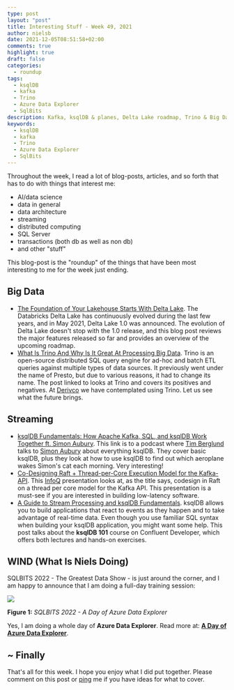 ```yaml
---
type: post
layout: "post"
title: Interesting Stuff - Week 49, 2021
author: nielsb
date: 2021-12-05T08:51:58+02:00
comments: true
highlight: true
draft: false
categories:
  - roundup
tags:
  - ksqlDB
  - kafka
  - Trino
  - Azure Data Explorer
  - SqlBits
description: Kafka, ksqlDB & planes, Delta Lake roadmap, Trino & Big Data, Azure Data Explorer at SQLBits 2022, and other interesting topics.
keywords:
  - ksqlDB
  - kafka
  - Trino
  - Azure Data Explorer
  - SqlBits   
---
```


Throughout the week, I read a lot of blog-posts, articles, and so forth that has to do with things that interest me:

* AI/data science
* data in general
* data architecture
* streaming
* distributed computing
* SQL Server
* transactions (both db as well as non db)
* and other "stuff"

This blog-post is the "roundup" of the things that have been most interesting to me for the week just ending.

<!--more-->

## Big Data

* [The Foundation of Your Lakehouse Starts With Delta Lake][3]. The Databricks Delta Lake has continuously evolved during the last few years, and in May 2021, Delta Lake 1.0 was announced. The evolution of Delta Lake doesn't stop with the 1.0 release, and this blog post reviews the major features released so far and provides an overview of the upcoming roadmap.
* [What Is Trino And Why Is It Great At Processing Big Data][4]. Trino is an open-source distributed SQL query engine for ad-hoc and batch ETL queries against multiple types of data sources. It previously went under the name of Presto, but due to various reasons, it had to change its name. The post linked to looks at Trino and covers its positives and negatives. At [Derivco](/derivco) we have contemplated using Trino. Let us see what the future brings.

## Streaming

* [ksqlDB Fundamentals: How Apache Kafka, SQL, and ksqlDB Work Together ft. Simon Aubury][5]. This link is to a podcast where [Tim Berglund][6] talks to [Simon Aubury][7] about everything ksqlDB. They cover basic ksqlDB, plus they look at how to use ksqlDB to find out which aeroplane wakes Simon's cat each morning. Very interesting!
* [Co-Designing Raft + Thread-per-Core Execution Model for the Kafka-API][8]. This [InfoQ][iq] presentation looks at, as the title says, codesign in Raft on a thread per core model for the Kafka API. This presentation is a must-see if you are interested in building low-latency software.
* [A Guide to Stream Processing and ksqlDB Fundamentals][9]. ksqlDB allows you to build applications that react to events as they happen and to take advantage of real-time data. Even though you use familiar SQL syntax when building your ksqlDB application, you might want some help. This post talks about the **ksqlDB 101** course on Confluent Developer, which offers both lectures and hands-on exercises.


## WIND (What Is Niels Doing)

SQLBITS 2022 - The Greatest Data Show - is just around the corner, and I am happy to announce that I am doing a full-day training session:

![](/images/posts/sqlbits-precon-adx.png)

**Figure 1:** *SQLBITS 2022 - A Day of Azure Data Explorer*

Yes, I am doing a whole day of **Azure Data Explorer**. Read more at: [**A Day of Azure Data Explorer**][2].

## ~ Finally

That's all for this week. I hope you enjoy what I did put together. Please comment on this post or [ping][ma] me if you have ideas for what to cover.

[ma]: mailto:niels.it.berglund@gmail.com
[mp]: https://blog.acolyer.org
[iq]: https://www.infoq.com/
[ew]: http://sqlonice.com/
[re]: http://blog.revolutionanalytics.com
[sqsk]: https://www.sqlskills.com
[mdaveyblog]: https://mdavey.wordpress.com/
[charlblog]: https://charlla.com/

[jovpop]: https://twitter.com/JovanPop_MSFT
[bobw]: https://twitter.com/bobwardms
[revod]: https://twitter.com/revodavid
[lonny]: https://twitter.com/sqL_handLe
[ewtw]: https://twitter.com/sqlOnIce
[buckw]: https://twitter.com/BuckWoodyMSFT
[mattw]: https://twitter.com/matthewwarren
[murba]: https://twitter.com/muratdemirbas
[daveda]: https://twitter.com/davidthecoder
[adcol]: https://twitter.com/adriancolyer
[jesrod]: https://twitter.com/jrdothoughts
[tomaz]: https://twitter.com/tomaz_tsql
[dataart]: https://twitter.com/dataartisans
[luis]: https://twitter.com/luis_de_sousa
[benstop]: https://twitter.com/benstopford
[conflu]: https://twitter.com/confluentinc
[tylert]: https://twitter.com/tyler_treat
[andrewng]: https://twitter.com/AndrewYNg
[lawr]: https://twitter.com/bytezn
[jue]: https://twitter.com/b0rk
[yan]: https://twitter.com/theburningmonk
[danny]: https://twitter.com/g9yuayon
[rmoff]: https://twitter.com/rmoff
[ryansw]: https://twitter.com/ryanswanstrom
[pabloc]: https://twitter.com/pabloc_ds
[mklep]: https://twitter.com/martinkl
[mdavey]: https://twitter.com/matt_davey
[jboner]: https://twitter.com/jboner
[joeduff]: https://twitter.com/funcOfJoe
[charl]: https://twitter.com/charllamprecht
[dbricks]: https://twitter.com/databricks
[adsit]: https://twitter.com/SitnikAdam
[vicky]: https://twitter.com/vickyharp
[dscentral]: https://twitter.com/DataScienceCtrl
[natemc]: https://twitter.com/natemcmaster
[ads]: https://twitter.com/azuredatastudio
[travw]: https://twitter.com/radtravis
[emilk]: https://twitter.com/IsTheArchitect
[netflx]: https://netflixtechblog.com/

[1]: https://youtu.be/Fv2V-PShWuQ
[2]: https://sqlbits.com/information/event22/A_Day_of_Azure_Data_Explorer/trainingdetails
[3]: https://databricks.com/blog/2021/12/01/the-foundation-of-your-lakehouse-starts-with-delta-lake.html
[4]: https://www.theseattledataguy.com/what-is-trino-and-why-is-it-great-at-processing-big-data/
[5]: https://developer.confluent.io/podcast/ksqldb-fundamentals-how-apache-kafka-sql-and-ksqldb-work-together-ft-simon-aubury
[6]: https://twitter.com/tlberglund
[7]: https://twitter.com/simonaubury
[8]: https://www.infoq.com/presentations/raft-kafka-api/
[9]: https://www.confluent.io/blog/guide-to-stream-processing-and-ksqldb-fundamentals/
